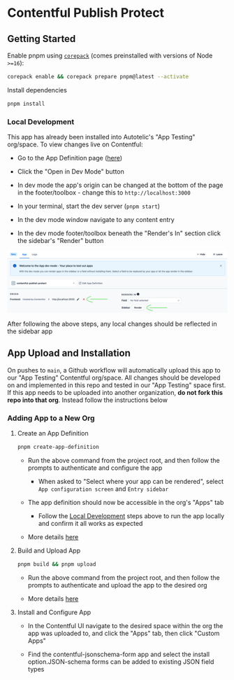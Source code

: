# Contentful Publish Protect

## Getting Started

Enable pnpm using [`corepack`](https://nodejs.org/api/corepack.html) (comes preinstalled with versions of Node `>=16`):

```sh
corepack enable && corepack prepare pnpm@latest --activate
```

Install dependencies

```sh
pnpm install
```

### Local Development

This app has already been installed into Autotelic's "App Testing" org/space. To view changes live on Contentful:

- Go to the App Definition page ([here](https://app.contentful.com/account/organizations/71CxCCp0OX0R8JtqEUQzhO/apps/definitions/5Nn9okXg5hzu3uDFz8OsNL/general))

- Click the "Open in Dev Mode" button

- In dev mode the app's origin can be changed at the bottom of the page in the footer/toolbox - change this to `http://localhost:3000`

- In your terminal, start the dev server (`pnpm start`)

- In the dev mode window navigate to any content entry

- In the dev mode footer/toolbox beneath the "Render's In" section click the sidebar's "Render" button

![Dev Mode Footer](docs/assets/contentful-dev-mode.png)

After following the above steps, any local changes should be reflected in the sidebar app

## App Upload and Installation

On pushes to `main`, a Github workflow will automatically upload this app to our "App Testing" Contentful org/space. All changes should be developed on and implemented in this repo and tested in our "App Testing" space first. If this app needs to be uploaded into another organization, **do not fork this repo into that org**. Instead follow the instructions below

### Adding App to a New Org

1. Create an App Definition

     ```sh
     pnpm create-app-definition
     ```

    - Run the above command from the project root, and then follow the prompts to authenticate and configure the app

      - When asked to "Select where your app can be rendered", select `App configuration screen` and `Entry sidebar`

    - The app definition should now be accessible in the org's "Apps" tab
      - Follow the [Local Development](#local-development) steps above to run the app locally and confirm it all works as expected

    - More details [here](https://www.contentful.com/developers/docs/extensibility/app-framework/create-contentful-app/#creating-an-appdefinition)

2. Build and Upload App

    ```sh
    pnpm build && pnpm upload
    ```

    - Run the above command from the project root, and then follow the prompts to authenticate and upload the app to the desired org

    - More details [here](https://www.contentful.com/developers/docs/extensibility/app-framework/create-contentful-app/#deploy-with-contentful)

3. Install and Configure App

    - In the Contentful UI navigate to the desired space within the org the app was uploaded to, and click the "Apps" tab, then click "Custom Apps"

    - Find the contentful-jsonschema-form app and select the install option.JSON-schema forms can be added to existing JSON field types
